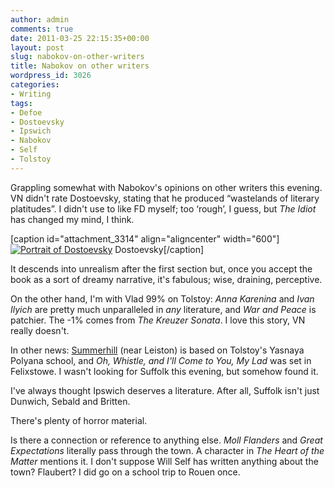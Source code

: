 ```yaml
---
author: admin
comments: true
date: 2011-03-25 22:15:35+00:00
layout: post
slug: nabokov-on-other-writers
title: Nabokov on other writers
wordpress_id: 3026
categories:
- Writing
tags:
- Defoe
- Dostoevsky
- Ipswich
- Nabokov
- Self
- Tolstoy
---
```


Grappling somewhat with Nabokov's opinions on other writers this evening. VN didn't rate Dostoevsky, stating that he produced “wastelands of literary platitudes”. I didn't use to like FD myself; too ‘rough’, I guess, but _The Idiot_ has changed my mind, I think.

[caption id="attachment_3314" align="aligncenter" width="600"][![Portrait of Dostoevsky](http://leonpaternoster.com/wp-content/uploads/2011/03/dostoevsky.jpg)](http://leonpaternoster.com/2011/03/nabokov-on-other-writers/dostoevsky/) Dostoevsky[/caption]

It descends into unrealism after the first section but, once you accept the book as a sort of dreamy narrative, it's fabulous; wise, draining, perceptive.

On the other hand, I'm with Vlad 99% on Tolstoy: _Anna Karenina_ and _Ivan Ilyich_ are pretty much unparalleled in _any_ literature, and _War and Peace_ is patchier. The -1% comes from _The Kreuzer Sonata_. I love this story, VN really doesn't.

In other news: [Summerhill](http://en.wikipedia.org/wiki/Summerhill_School) (near Leiston) is based on Tolstoy's Yasnaya Polyana school, and _Oh, Whistle, and I'll Come to You, My Lad_ was set in Felixstowe. I wasn't looking for Suffolk this evening, but somehow found it.

I've always thought Ipswich deserves a literature. After all, Suffolk isn't just Dunwich, Sebald and Britten.

There's plenty of horror material.

Is there a connection or reference to anything else. _Moll Flanders_ and _Great Expectations_ literally pass through the town. A character in _The Heart of the Matter_ mentions it. I don't suppose Will Self has written anything about the town? Flaubert? I did go on a school trip to Rouen once.

